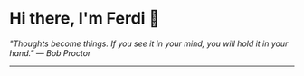 <h1>Hi there, I'm Ferdi 👋</h1>

<p><em>
  "Thoughts become things. If you see it in your mind, you will hold it in your hand." — Bob Proctor
</em></p>

---
